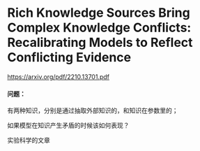 # Rich Knowledge Sources Bring Complex Knowledge Conflicts: Recalibrating Models to Reflect Conflicting Evidence

https://arxiv.org/pdf/2210.13701.pdf

#### 问题：

有两种知识，分别是通过抽取外部知识的，和知识在参数里的；

如果模型在知识产生矛盾的时候该如何表现？

实验科学的文章
